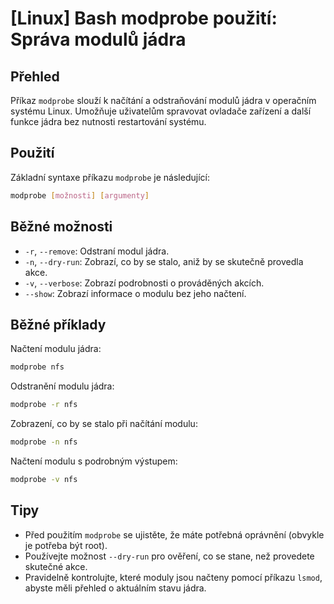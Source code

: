 # [Linux] Bash modprobe použití: Správa modulů jádra

## Přehled
Příkaz `modprobe` slouží k načítání a odstraňování modulů jádra v operačním systému Linux. Umožňuje uživatelům spravovat ovladače zařízení a další funkce jádra bez nutnosti restartování systému.

## Použití
Základní syntaxe příkazu `modprobe` je následující:

```bash
modprobe [možnosti] [argumenty]
```

## Běžné možnosti
- `-r`, `--remove`: Odstraní modul jádra.
- `-n`, `--dry-run`: Zobrazí, co by se stalo, aniž by se skutečně provedla akce.
- `-v`, `--verbose`: Zobrazí podrobnosti o prováděných akcích.
- `--show`: Zobrazí informace o modulu bez jeho načtení.

## Běžné příklady
Načtení modulu jádra:

```bash
modprobe nfs
```

Odstranění modulu jádra:

```bash
modprobe -r nfs
```

Zobrazení, co by se stalo při načítání modulu:

```bash
modprobe -n nfs
```

Načtení modulu s podrobným výstupem:

```bash
modprobe -v nfs
```

## Tipy
- Před použitím `modprobe` se ujistěte, že máte potřebná oprávnění (obvykle je potřeba být root).
- Používejte možnost `--dry-run` pro ověření, co se stane, než provedete skutečné akce.
- Pravidelně kontrolujte, které moduly jsou načteny pomocí příkazu `lsmod`, abyste měli přehled o aktuálním stavu jádra.